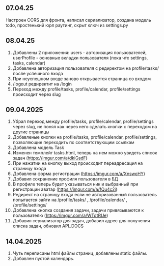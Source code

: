 ## 07.04.25 
Настроен CORS для фронта, написал сериализатор, создана модель todo, простенький юрл раутинг, скрыт ключ из settings.py

## 08.04.25
1. Добавлены 2 приложения: users - авторизация пользователей, userProfile - основные вкладки пользователя (пока что settings, tasks, calendar)
2. Добавлена авторизация пользователя с редиректом на profile/tasks/ после успешного входа
3. При неуспешном входе заново открывается страница со входом
4. /logout редиректит на /login 
5. Переход между profile/tasks, profile/calendar, profile/settings происходит через slug

## 09.04.2025
1. Убрал переход между profile/tasks, profile/calendar, profile/settings через slug, не понял как через него сделать кнопки с переходом на другие страницы
2. Добавленые кнопки на profile/tasks, profile/calendar, profile/settings, позволяющие переходить по соответствующим ссылкам
3. Добавлена модель Task
4. Изменен темплейт tasks.html, теперь на нем можно увидеть список задач (https://imgur.com/a/dkiGsdF)
5. При нажатии на кнопку выход происходит переадресация на страницу входа
6. Добавлена форма регистрации (https://imgur.com/a/XnswoHY)
7. Добавил сохранение профиля пользователя в БД
8. В профиле теперь будет указываться ник и выбранный при регистрации аватар (https://imgur.com/a/fQu4c2i)
9. Редирект на страницу входа если не авторизованный пользователь попытается зайти на /profile/tasks/ , /profile/calendar/ , /profile/settings/
10. Добавлена кнопка создания задачи, задачи привязываются к пользователю (https://imgur.com/a/WTdtRUe)
11. Добавил сериализатор для задач, добавил адрес для получения списка задач, обновил API_DOCS

## 14.04.2025
1. Чуть переписаны html файлы страниц, добавлены static файлы.
2. Добавлен пустой календарь.